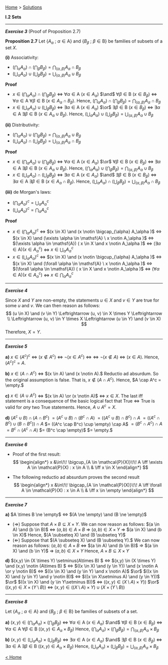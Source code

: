[Home](/index.html)  >  [Solutions](/ae-analysis/ae-analysis-solutions.html)



**I.2   Sets**



---

***Exercise 3***
(Proof of Proposition 2.7)

**Proposition 2.7**   Let $\{ A_\alpha\ ;\ \alpha \in \mathsf{A} \}$ and $\{ B_\beta\ ;\ \beta \in \mathsf{B} \}$ be families of subsets of a set $X.$

**(i)** Associativity: 

* $( \bigcap_{\alpha} A_\alpha) \cap ( \bigcap_{\beta} B_\beta ) = \bigcap_{(\alpha, \beta)} A_\alpha \cap B_\beta$ 
* $( \bigcup_{\alpha} A_\alpha ) \cup ( \bigcup_{\beta} B_\beta ) = \bigcup_{(\alpha, \beta)} A_\alpha \cup B_\beta$ 

**Proof** 

* $x \in ( \bigcap_{\alpha} A_\alpha ) \cap ( \bigcap_{\beta} B_\beta )$ $\iff$ $\forall \alpha \in \mathsf{A} \ (x \in A_\alpha)$ $\and$ $\forall \beta \in \mathsf{B}\ (x \in B_\beta)$ $\iff$ $\forall \alpha \in \mathsf{A}\ \forall \beta \in \mathsf{B}\ (x \in A_\alpha \cap B_\beta).$ Hence, $( \bigcap_{\alpha} A_\alpha) \cap ( \bigcap_{\beta} B_\beta ) = \bigcap_{(\alpha, \beta)} A_\alpha \cap B_\beta$
* $x \in ( \bigcup_{\alpha} A_\alpha ) \cup ( \bigcup_{\beta} B_\beta )$ $\iff$ $\exists \alpha \in \mathsf{A} \ (x \in A_\alpha)$ $\or$ $\exists \beta \in \mathsf{B}\ (x \in B_\beta)$ $\iff$ $\exists \alpha \in \mathsf{A}\ \exists \beta \in \mathsf{B}\ (x \in A_\alpha \cup B_\beta).$ Hence, $( \bigcup_{\alpha} A_\alpha) \cup ( \bigcup_{\beta} B_\beta ) = \bigcup_{(\alpha, \beta)} A_\alpha \cup B_\beta$

**(ii)** Distributivity: 

* $( \bigcap_{\alpha} A_\alpha) \cup ( \bigcap_{\beta} B_\beta ) = \bigcap_{(\alpha, \beta)} A_\alpha \cup B_\beta$ 
* $( \bigcup_{\alpha} A_\alpha ) \cap ( \bigcup_{\beta} B_\beta ) = \bigcup_{(\alpha, \beta)} A_\alpha \cap B_\beta$ 

**Proof** 

* $x \in ( \bigcap_{\alpha} A_\alpha ) \cup ( \bigcap_{\beta} B_\beta )$ $\iff$ $\forall \alpha \in \mathsf{A} \ (x \in A_\alpha)$ $\or$ $\forall \beta \in \mathsf{B}\ (x \in B_\beta)$ $\iff$ $\exists \alpha \in \mathsf{A}\ \exists \beta \in \mathsf{B}\ (x \in A_\alpha \cup B_\beta).$ Hence, $( \bigcap_{\alpha} A_\alpha) \cup ( \bigcap_{\beta} B_\beta ) = \bigcap_{(\alpha, \beta)} A_\alpha \cup B_\beta$
* $x \in ( \bigcup_{\alpha} A_\alpha ) \cap ( \bigcup_{\beta} B_\beta )$ $\iff$ $\exists \alpha \in \mathsf{A} \ (x \in A_\alpha)$ $\and$ $\exists \beta \in \mathsf{B}\ (x \in B_\beta)$ $\iff$ $\exists \alpha \in \mathsf{A}\ \exists \beta \in \mathsf{B}\ (x \in A_\alpha \cap B_\beta).$ Hence, $( \bigcup_{\alpha} A_\alpha) \cap ( \bigcup_{\beta} B_\beta ) = \bigcup_{(\alpha, \beta)} A_\alpha \cap B_\beta$

**(iii)** de Morgan's laws: 

* $( \bigcap_{\alpha} A_\alpha)^c = \bigcup_{\alpha} A_\alpha^c$ 
* $( \bigcup_{\alpha} A_\alpha)^c = \bigcap_{\alpha} A_\alpha^c$ 

**Proof** 

* $x \in (\bigcap_{\alpha} A_\alpha)^c$ $\iff$ $(x \in X) \and (x \notin \bigcap_{\alpha} A_\alpha )$ $\iff$ $(x \in X) \and (\exists \alpha \in \mathsf{A} \ x \notin A_\alpha )$ $\iff$ $(\exists \alpha \in \mathsf{A}) ( x \in X \and x \notin A_\alpha )$ $\iff$ $(\exists \alpha \in \mathsf{A}) ( x \in A_\alpha^c )$ $\iff$ $x \in \bigcup_{\alpha} A_\alpha^c$ 
* $x \in (\bigcup_{\alpha} A_\alpha)^c$ $\iff$ $(x \in X) \and (x \notin \bigcup_{\alpha} A_\alpha )$ $\iff$ $(x \in X) \and (\forall \alpha \in \mathsf{A} \ x \notin A_\alpha )$ $\iff$ $(\forall \alpha \in \mathsf{A}) ( x \in X \and x \notin A_\alpha )$ $\iff$ $(\forall \alpha \in \mathsf{A}) ( x \in A_\alpha^c )$ $\iff$ $x \in \bigcap_{\alpha} A_\alpha^c$



---

***Exercise 4***

Since $X$ and $Y$ are non-empty, the statements $u \in X$ and $v \in Y$ are true for some $u$ and $v$. We can then reason as follows:
$$
(u \in X) \and (v \in Y) \Leftrightarrow  (u, v) \in X \times Y \Leftrightarrow \\
\Leftrightarrow (u, v) \in Y \times X \Leftrightarrow (u \in Y) \and (v \in X)
$$
Therefore, $X = Y$.



---

***Exercise 5***

**a)**    $x \in (A^c)^c$ $\Leftrightarrow$ $(x \notin A^c)$ $\Leftrightarrow$ $\neg(x \in A^c)$ $\Leftrightarrow$ 
$\Leftrightarrow$ $\neg(x \notin A)$ $\Leftrightarrow$ $(x \in A).$
Hence, $(A^c)^c = A.$



**b)**    $x \in (A \cap A^c)$ $\Leftrightarrow$ $(x \in A) \and (x \notin A).$ 
Reductio ad absurdum. So the original assumption is false. That is, $x \notin (A \cap A^c).$ Hence, $A \cap A^c = \empty.$ 



**c)**    $x \in (A \cup A^c)$ $\Leftrightarrow$ $(x \in A) \or (x \notin A)$ $\Leftrightarrow$ $x \in X.$ 
The last iff statement is a consequence of the basic logical fact that True $\Leftrightarrow$ True is valid for *any* two True statements. 
Hence, $A \cup A^c = X.$ 



**d)**    $(A^c \cup B) \cap (A \cap B^c)$ $= (A^c \cup B) \cap (B^c \cap A)$ $= ((A^c \cup B) \cap B^c) \cap A$ $= ((A^c \cap B^c) \cup (B \cap B^c)) \cap A$ $= ((A^c \cap B^c) \cup \empty) \cap A$ $= (B^c \cap A^c) \cap A$ $= B^c \cap (A^c \cap A)$ $= (B^c \cap \empty)$ $= \empty.$ 





---

***Exercise 6***

* Proof of the first result:
  $$
  \begin{align*}
  x &\in\!\! \bigcup_{A \in \mathcal{P}(X)}\!\! A \iff \exists A \in \mathcal{P}(X) : x \in A \\
  & \iff x \in X
  \end{align*}
  $$
  
* The following reductio ad absurdum proves the second result
  $$
  \begin{align*}
  x &\in\!\! \bigcap_{A \in \mathcal{P}(X)}\!\! A \iff \forall A \in \mathcal{P}(X) : x \in A \\
  & \iff x \in \empty
  \end{align*}
  $$



---

***Exercise 7***

**a)**    $A \times B \ne \empty$  $\Leftrightarrow$  $(A \ne \empty) \and (B \ne \empty)$

* $(\Rightarrow)$ Suppose that  $A \times B \subseteq X \times Y.$ We can now reason as follows: $(a \in A) \and (b \in B)$ $\Leftrightarrow$ $(a,b) \in A \times B$ $\Rightarrow$ $(a,b) \in X \times Y$ $\Rightarrow$ $(a \in X) \and (b \in X)$
  Hence, $(A \subseteq X) \and (B \subseteq Y)$ 
* $(\Leftarrow)$ Suppose that  $(A \subseteq X) \and (B \subseteq Y).$ We can now reason as follows: $(a,b) \in A \times B$ $\Leftrightarrow$ $(a \in A) \and (b \in B)$ $\Rightarrow$ $(a \in X) \and (b \in Y)$ $\Rightarrow$ $(a,b) \in X \times Y$ 
  Hence, $A \times B \subseteq X \times Y$ 

**d)**    $(x,y) \in (X \times Y) \setminus(A\times B) $ $\Leftrightarrow$ $(x,y) \in (X \times Y) \and (x,y) \notin (A\times B) $ $\Leftrightarrow$ $((x \in X) \and (y \in Y)) \and (x \notin A \or y \notin B)$ $\Leftrightarrow$ $((x \in X) \and (y \in Y) \and x \notin A)$ $\or$ $((x \in X) \and (y \in Y) \and y \notin B)$ $\Leftrightarrow$ $((x \in X\setminus A) \and (y \in Y))$ $\or$ $((x \in X) \and (y \in Y\setminus B))$ $\Leftrightarrow$ $((x,y) \in (X\setminus A) \times Y))$ $\or$ $((x,y) \in X \times (Y\setminus B))$ $\Leftrightarrow$ $(x,y) \in ((X\setminus A) \times Y) \cup (X \times (Y\setminus B))$



---

***Exercise 8***

Let $\{ A_\alpha\ ;\ \alpha \in \mathsf{A} \}$ and $\{ B_\beta\ ;\ \beta \in \mathsf{B} \}$ be families of subsets of a set.

**a)**    $(x,y) \in ( \bigcap_{\alpha} A_\alpha ) \times ( \bigcap_{\beta} B_\beta )$ $\iff$ $\forall \alpha \in \mathsf{A} \ (x \in A_\alpha)$ $\and$ $\forall \beta \in \mathsf{B}\ (x \in B_\beta)$ $\iff$ $\forall \alpha \in \mathsf{A}\ \forall \beta \in \mathsf{B}\ ((x,y) \in A_\alpha \times B_\beta)$ 
Hence, $( \bigcap_{\alpha} A_\alpha) \times ( \bigcap_{\beta} B_\beta ) = \bigcap_{(\alpha, \beta)} A_\alpha \times B_\beta$ 

**b)**    $(x,y) \in ( \bigcup_{\alpha} A_\alpha ) \times ( \bigcup_{\beta} B_\beta )$ $\iff$ $\exists \alpha \in \mathsf{A} \ (x \in A_\alpha)$ $\and$ $\exists \beta \in \mathsf{B}\ (x \in B_\beta)$ $\iff$ $\exists \alpha \in \mathsf{A}\ \exists \beta \in \mathsf{B}\ ((x,y) \in A_\alpha \times B_\beta)$ 
Hence, $( \bigcup_{\alpha} A_\alpha) \times ( \bigcup_{\beta} B_\beta ) = \bigcup_{(\alpha, \beta)} A_\alpha \times B_\beta$



[< Home](/index.html)

